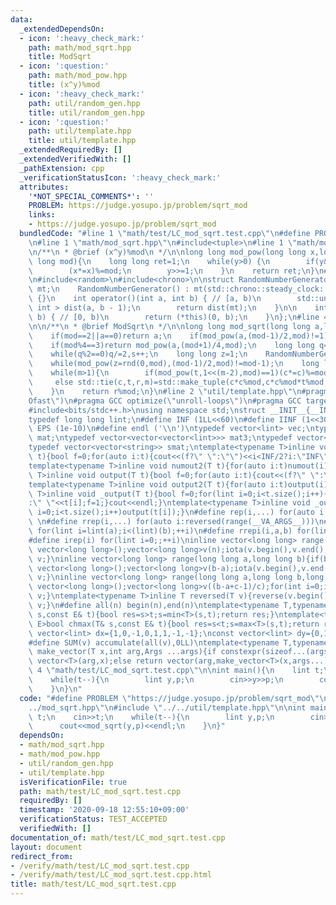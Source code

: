 ```yaml
---
data:
  _extendedDependsOn:
  - icon: ':heavy_check_mark:'
    path: math/mod_sqrt.hpp
    title: ModSqrt
  - icon: ':question:'
    path: math/mod_pow.hpp
    title: (x^y)%mod
  - icon: ':heavy_check_mark:'
    path: util/random_gen.hpp
    title: util/random_gen.hpp
  - icon: ':question:'
    path: util/template.hpp
    title: util/template.hpp
  _extendedRequiredBy: []
  _extendedVerifiedWith: []
  _pathExtension: cpp
  _verificationStatusIcon: ':heavy_check_mark:'
  attributes:
    '*NOT_SPECIAL_COMMENTS*': ''
    PROBLEM: https://judge.yosupo.jp/problem/sqrt_mod
    links:
    - https://judge.yosupo.jp/problem/sqrt_mod
  bundledCode: "#line 1 \"math/test/LC_mod_sqrt.test.cpp\"\n#define PROBLEM \"https://judge.yosupo.jp/problem/sqrt_mod\"\
    \n#line 1 \"math/mod_sqrt.hpp\"\n#include<tuple>\n#line 1 \"math/mod_pow.hpp\"\
    \n/**\n * @brief (x^y)%mod\n */\n\nlong long mod_pow(long long x,long long y,long\
    \ long mod){\n    long long ret=1;\n    while(y>0) {\n        if(y&1)(ret*=x)%=mod;\n\
    \        (x*=x)%=mod;\n        y>>=1;\n    }\n    return ret;\n}\n#line 2 \"util/random_gen.hpp\"\
    \n#include<random>\n#include<chrono>\n\nstruct RandomNumberGenerator {\n    std::mt19937\
    \ mt;\n    RandomNumberGenerator() : mt(std::chrono::steady_clock::now().time_since_epoch().count())\
    \ {}\n    int operator()(int a, int b) { // [a, b)\n        std::uniform_int_distribution<\
    \ int > dist(a, b - 1);\n        return dist(mt);\n    }\n\n    int operator()(int\
    \ b) { // [0, b)\n        return (*this)(0, b);\n    }\n};\n#line 4 \"math/mod_sqrt.hpp\"\
    \n\n/**\n * @brief ModSqrt\n */\n\nlong long mod_sqrt(long long a,long long mod){\n\
    \    if(mod==2||a==0)return a;\n    if(mod_pow(a,(mod-1)/2,mod)!=1)return -1;\n\
    \    if(mod%4==3)return mod_pow(a,(mod+1)/4,mod);\n    long long q=(mod-1),s=0;\n\
    \    while(q%2==0)q/=2,s++;\n    long long z=1;\n    RandomNumberGenerator rnd;\n\
    \    while(mod_pow(z=rnd(0,mod),(mod-1)/2,mod)!=mod-1);\n    long long c=mod_pow(z,q,mod),t=mod_pow(a,q,mod),r=mod_pow(a,(q+1)/2,mod),m=s;\n\
    \    while(m>1){\n        if(mod_pow(t,1<<(m-2),mod)==1)(c*=c)%=mod,--m;\n   \
    \     else std::tie(c,t,r,m)=std::make_tuple(c*c%mod,c*c%mod*t%mod,c*r%mod,m-1);\n\
    \    }\n    return r%mod;\n}\n#line 2 \"util/template.hpp\"\n#pragma GCC optimize(\"\
    Ofast\")\n#pragma GCC optimize(\"unroll-loops\")\n#pragma GCC target(\"avx\")\n\
    #include<bits/stdc++.h>\nusing namespace std;\nstruct __INIT__{__INIT__(){cin.tie(0);ios::sync_with_stdio(false);cout<<fixed<<setprecision(15);}}__INIT__;\n\
    typedef long long lint;\n#define INF (1LL<<60)\n#define IINF (1<<30)\n#define\
    \ EPS (1e-10)\n#define endl ('\\n')\ntypedef vector<lint> vec;\ntypedef vector<vector<lint>>\
    \ mat;\ntypedef vector<vector<vector<lint>>> mat3;\ntypedef vector<string> svec;\n\
    typedef vector<vector<string>> smat;\ntemplate<typename T>inline void numout(T\
    \ t){bool f=0;for(auto i:t){cout<<(f?\" \":\"\")<<i<INF/2?i:\"INF\";f=1;}cout<<endl;}\n\
    template<typename T>inline void numout2(T t){for(auto i:t)numout(i);}\ntemplate<typename\
    \ T>inline void output(T t){bool f=0;for(auto i:t){cout<<(f?\" \":\"\")<<i;f=1;}cout<<endl;}\n\
    template<typename T>inline void output2(T t){for(auto i:t)output(i);}\ntemplate<typename\
    \ T>inline void _output(T t){bool f=0;for(lint i=0;i<t.size();i++){cout<<f?\"\"\
    :\" \"<<t[i];f=1;}cout<<endl;}\ntemplate<typename T>inline void _output2(T t){for(lint\
    \ i=0;i<t.size();i++)output(t[i]);}\n#define rep(i,...) for(auto i:range(__VA_ARGS__))\
    \ \n#define rrep(i,...) for(auto i:reversed(range(__VA_ARGS__)))\n#define repi(i,a,b)\
    \ for(lint i=lint(a);i<(lint)(b);++i)\n#define rrepi(i,a,b) for(lint i=lint(b)-1;i>=lint(a);--i)\n\
    #define irep(i) for(lint i=0;;++i)\ninline vector<long long> range(long long n){if(n<=0)return\
    \ vector<long long>();vector<long long>v(n);iota(v.begin(),v.end(),0LL);return\
    \ v;}\ninline vector<long long> range(long long a,long long b){if(b<=a)return\
    \ vector<long long>();vector<long long>v(b-a);iota(v.begin(),v.end(),a);return\
    \ v;}\ninline vector<long long> range(long long a,long long b,long long c){if((b-a+c-1)/c<=0)return\
    \ vector<long long>();vector<long long>v((b-a+c-1)/c);for(int i=0;i<(int)v.size();++i)v[i]=i?v[i-1]+c:a;return\
    \ v;}\ntemplate<typename T>inline T reversed(T v){reverse(v.begin(),v.end());return\
    \ v;}\n#define all(n) begin(n),end(n)\ntemplate<typename T,typename E>bool chmin(T&\
    \ s,const E& t){bool res=s>t;s=min<T>(s,t);return res;}\ntemplate<typename T,typename\
    \ E>bool chmax(T& s,const E& t){bool res=s<t;s=max<T>(s,t);return res;}\nconst\
    \ vector<lint> dx={1,0,-1,0,1,1,-1,-1};\nconst vector<lint> dy={0,1,0,-1,1,-1,1,-1};\n\
    #define SUM(v) accumulate(all(v),0LL)\ntemplate<typename T,typename ...Args>auto\
    \ make_vector(T x,int arg,Args ...args){if constexpr(sizeof...(args)==0)return\
    \ vector<T>(arg,x);else return vector(arg,make_vector<T>(x,args...));}\n#line\
    \ 4 \"math/test/LC_mod_sqrt.test.cpp\"\n\nint main(){\n    lint t;\n    cin>>t;\n\
    \    while(t--){\n        lint y,p;\n        cin>>y>>p;\n        cout<<mod_sqrt(y,p)<<endl;\n\
    \    }\n}\n"
  code: "#define PROBLEM \"https://judge.yosupo.jp/problem/sqrt_mod\"\n#include \"\
    ../mod_sqrt.hpp\"\n#include \"../../util/template.hpp\"\n\nint main(){\n    lint\
    \ t;\n    cin>>t;\n    while(t--){\n        lint y,p;\n        cin>>y>>p;\n  \
    \      cout<<mod_sqrt(y,p)<<endl;\n    }\n}"
  dependsOn:
  - math/mod_sqrt.hpp
  - math/mod_pow.hpp
  - util/random_gen.hpp
  - util/template.hpp
  isVerificationFile: true
  path: math/test/LC_mod_sqrt.test.cpp
  requiredBy: []
  timestamp: '2020-09-18 12:55:10+09:00'
  verificationStatus: TEST_ACCEPTED
  verifiedWith: []
documentation_of: math/test/LC_mod_sqrt.test.cpp
layout: document
redirect_from:
- /verify/math/test/LC_mod_sqrt.test.cpp
- /verify/math/test/LC_mod_sqrt.test.cpp.html
title: math/test/LC_mod_sqrt.test.cpp
---
```

